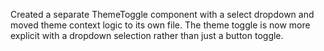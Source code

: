 Created a separate ThemeToggle component with a select dropdown and moved theme context logic to its own file. The theme toggle is now more explicit with a dropdown selection rather than just a button toggle.